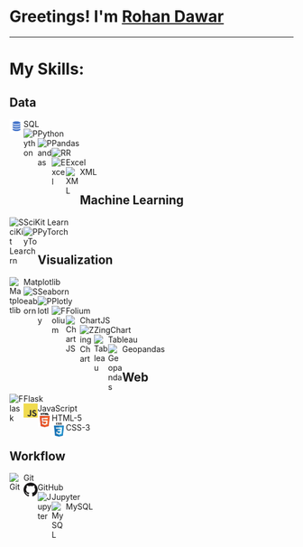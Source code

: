 # Greetings! I'm [Rohan Dawar][website]
---
# My Skills:

## Data
<img src="https://raw.githubusercontent.com/github/explore/80688e429a7d4ef2fca1e82350fe8e3517d3494d/topics/sql/sql.png" alt="SQL" width = "25px" style="float: left;" /> SQL <br />
<img src="https://logos-download.com/wp-content/uploads/2016/10/Python_logo_icon.png" alt="Python" width = "25px" style="float: left;" /> Python <br />
<img src="https://pandas.pydata.org/static/img/pandas_mark.svg" alt="Pandas" width = "25px" style="float: left;" /> Pandas <br />
<img src="https://www.r-project.org/logo/Rlogo.png" alt="R" width = "25px" style="float: left;" /> R <br />
<img src="https://upload.wikimedia.org/wikipedia/commons/thumb/3/34/Microsoft_Office_Excel_(2019%E2%80%93present).svg/2203px-Microsoft_Office_Excel_(2019%E2%80%93present).svg.png" alt="Excel" width = "25px" style="float: left;" /> Excel <br/>
<img src="https://png.pngtree.com/element_our/png_detail/20181227/xml-vector-icon-png_287418.jpg" alt="XML" width = "25px" style="float: left;" /> XML

## Machine Learning
<img src="https://upload.wikimedia.org/wikipedia/commons/thumb/0/05/Scikit_learn_logo_small.svg/1200px-Scikit_learn_logo_small.svg.png" alt="SciKit Learn" width = "25px" style="float: left;" /> SciKit Learn <br />
<img src="https://pytorch.org/assets/images/pytorch-logo.png" alt="PyTorch" width = "25px" style="float: left;" /> PyTorch <br />

## Visualization
<img src="https://matplotlib.org/_static/logo2_compressed.svg" alt="Matplotlib" width = "25px" style="float: left;" /> Matplotlib <br />
<img src="https://files.ai-pool.com/a/21155149cb560f48f085a21264277c3c.png" alt="Seaborn" width = "25px" style="float: left;" /> Seaborn <br />
<img src="https://upload.wikimedia.org/wikipedia/commons/thumb/3/37/Plotly-logo-01-square.png/1200px-Plotly-logo-01-square.png" alt="Plotly" width = "25px" style="float: left;" /> Plotly <br />
<img src="http://python-visualization.github.io/folium/_images/folium_logo.jpg" alt="Folium" width = "25px" style="float: left;" /> Folium <br />
<img src="https://www.chartjs.org/img/chartjs-logo.svg" alt="ChartJS" width = "25px" style="float: left;" /> ChartJS <br />
<img src="https://storage.googleapis.com/zingchart-blog/zing-content/2016/06/Zinchart-Logo-1.png" alt="ZingChart" width = "25px" style="float: left;" /> ZingChart <br />
<img src="https://cdn.jsdelivr.net/npm/simple-icons@v3/icons/tableau.svg" alt="Tableau" width = "25px" style="float: left;" /> Tableau <br />
<img src="https://geopandas.org/_static/geopandas_logo_web.svg" alt="Geopandas" width = "25px" style="float: left;" /> Geopandas <br />

## Web
<img src="https://cdn.jsdelivr.net/npm/simple-icons@v3/icons/flask.svg" alt="Flask" width = "25px" style="float: left;" /> Flask <br />
<img src="https://raw.githubusercontent.com/github/explore/80688e429a7d4ef2fca1e82350fe8e3517d3494d/topics/javascript/javascript.png" alt="JavaScript" width = "25px" style="float: left;" /> JavaScript <br />
<img src="https://raw.githubusercontent.com/github/explore/80688e429a7d4ef2fca1e82350fe8e3517d3494d/topics/html/html.png" alt="HTML5" width = "25px" style="float: left;" /> HTML-5 <br />
<img src="https://raw.githubusercontent.com/github/explore/80688e429a7d4ef2fca1e82350fe8e3517d3494d/topics/css/css.png" alt="CSS3" width = "25px" style="float: left;" /> CSS-3

## Workflow
<img src="https://cdn.jsdelivr.net/npm/simple-icons@v3/icons/git.svg" alt="Git" width = "25px" style="float: left;" /> Git <br />
<img src="https://raw.githubusercontent.com/github/explore/78df643247d429f6cc873026c0622819ad797942/topics/github/github.png" alt="GitHub" width = "25px" style="float: left;" /> GitHub <br />
<img src="https://cdn.jsdelivr.net/npm/simple-icons@v3/icons/jupyter.svg" alt="Jupyter" width = "25px" style="float: left;" /> Jupyter <br />
<img src="https://cdn.jsdelivr.net/npm/simple-icons@v3/icons/mysql.svg" alt="MySQL" width = "25px" style="float: left;" /> MySQL

[website]: https://www.rohandawar.com/
